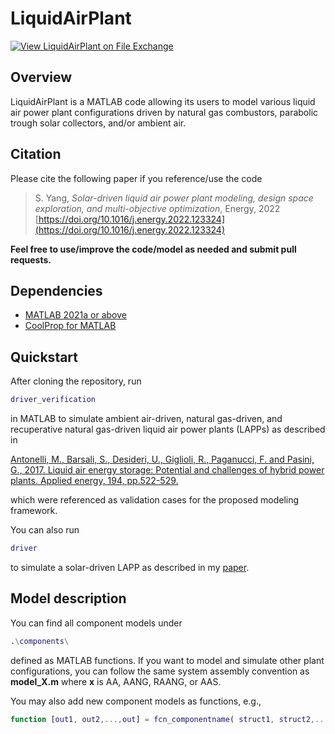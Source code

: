 # LiquidAirPlant

[![View LiquidAirPlant on File Exchange](https://www.mathworks.com/matlabcentral/images/matlab-file-exchange.svg)](https://www.mathworks.com/matlabcentral/fileexchange/106080-liquidairplant)

## Overview 
LiquidAirPlant is a MATLAB code allowing its users to model various liquid air power plant configurations driven by natural gas combustors, parabolic trough solar collectors, and/or ambient air. 

## Citation
Please cite the following paper if you reference/use the code
> S. Yang, _Solar-driven liquid air power plant modeling, design space exploration, and multi-objective optimization_, Energy, 2022 [https://doi.org/10.1016/j.energy.2022.123324](https://doi.org/10.1016/j.energy.2022.123324)

**Feel free to use/improve the code/model as needed and submit pull requests.**

## Dependencies
* [MATLAB 2021a or above](https://www.mathworks.com/products/matlab.html)
* [CoolProp for MATLAB](http://www.coolprop.org/coolprop/wrappers/MATLAB/index.html)

## Quickstart
After cloning the repository, run
```MATLAB
driver_verification
```
in MATLAB to simulate ambient air-driven, natural gas-driven, and recuperative natural gas-driven liquid air power plants (LAPPs) as described in 

[Antonelli, M., Barsali, S., Desideri, U., Giglioli, R., Paganucci, F. and Pasini, G., 2017. Liquid air energy storage: Potential and challenges of hybrid power plants. Applied energy, 194, pp.522-529.](https://doi.org/10.1016/j.apenergy.2016.11.091)

which were referenced as validation cases for the proposed modeling framework.

You can also run 
```MATLAB
driver
```
to simulate a solar-driven LAPP as described in my [paper](https://doi.org/10.1016/j.energy.2022.123324). 

## Model description
You can find all component models under
```MATLAB
.\components\
```
defined as MATLAB functions. If you want to model and simulate other plant configurations, you can follow the same system assembly convention as **model_X.m** where **x** is AA, AANG, RAANG, or AAS. 

You may also add new component models as functions, e.g., 
```MATLAB
function [out1, out2,...,out] = fcn_componentname( struct1, struct2,...,struct )
```
